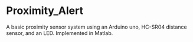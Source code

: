 # Proximity_Alert
A basic proximity sensor system using an Arduino uno, HC-SR04 distance sensor, and an LED. Implemented in Matlab.
